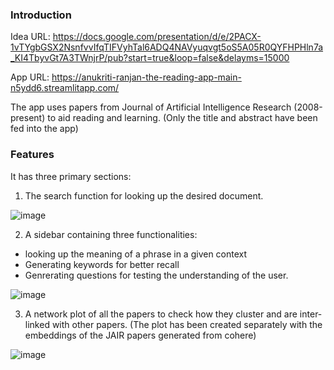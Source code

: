 ### Introduction

Idea URL: https://docs.google.com/presentation/d/e/2PACX-1vTYgbGSX2NsnfvvIfqTIFVyhTal6ADQ4NAVyuqvgt5oS5A05R0QYFHPHln7a_KI4TbyvGt7A3TWnjrP/pub?start=true&loop=false&delayms=15000


App URL: https://anukriti-ranjan-the-reading-app-main-n5ydd6.streamlitapp.com/

The app uses papers from Journal of Artificial Intelligence Research (2008-present) to aid reading and learning. (Only the title and abstract have been fed into the app)

### Features

It has three primary sections:

1) The search function for looking up the desired document.

![image](https://user-images.githubusercontent.com/89630232/193471665-29eea69a-d735-4fa5-98a5-ce90cfd94760.png)

2) A sidebar containing three functionalities:
- looking up the meaning of a phrase in a given context
- Generating keywords for better recall
- Genrerating questions for testing the understanding of the user.

![image](https://user-images.githubusercontent.com/89630232/193471807-6678c832-c36e-4215-beb3-3320558fbe7c.png)


3) A network plot of all the papers to check how they cluster and are inter-linked with other papers. (The plot has been created separately with the embeddings of the JAIR papers generated from cohere)

![image](https://user-images.githubusercontent.com/89630232/193471834-d7d488fa-2705-44c8-9b7a-372ff66a759a.png)

